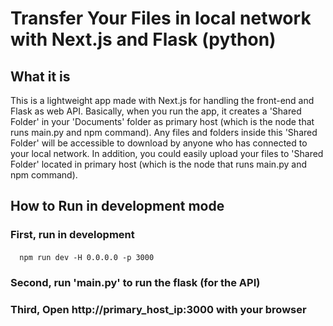 # Transfer Your Files in local network with Next.js and Flask (python)

## What it is
  This is a lightweight app made with Next.js for handling the front-end and Flask as web API. Basically, when you run the app, it creates a 'Shared Folder' in your 'Documents' folder as primary host (which is the node that runs main.py and npm command). Any files and folders inside this 'Shared Folder' will be accessible to download by anyone who has connected to your local network. In addition, you could easily upload your files to 'Shared Folder' located in primary host (which is the node that runs main.py and npm command).


## How to Run in development mode
  ### First, run in development
  #### 
      npm run dev -H 0.0.0.0 -p 3000
  ### Second, run 'main.py' to run the flask (for the API)
  ### Third, Open http://primary_host_ip:3000 with your browser
